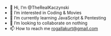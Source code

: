 - 👋 Hi, I’m @TheRealKaczynski
- 👀 I’m interested in Coding & Movies
- 🌱 I’m currently learning JavaScript & Pentesting
- 💞️ I’m looking to collaborate on nothing
- 📫 How to reach me rogallakurt@gmail.com

<!---
TheRealKaczynski/TheRealKaczynski is a ✨ special ✨ repository because its `README.md` (this file) appears on your GitHub profile.
You can click the Preview link to take a look at your changes.
--->
